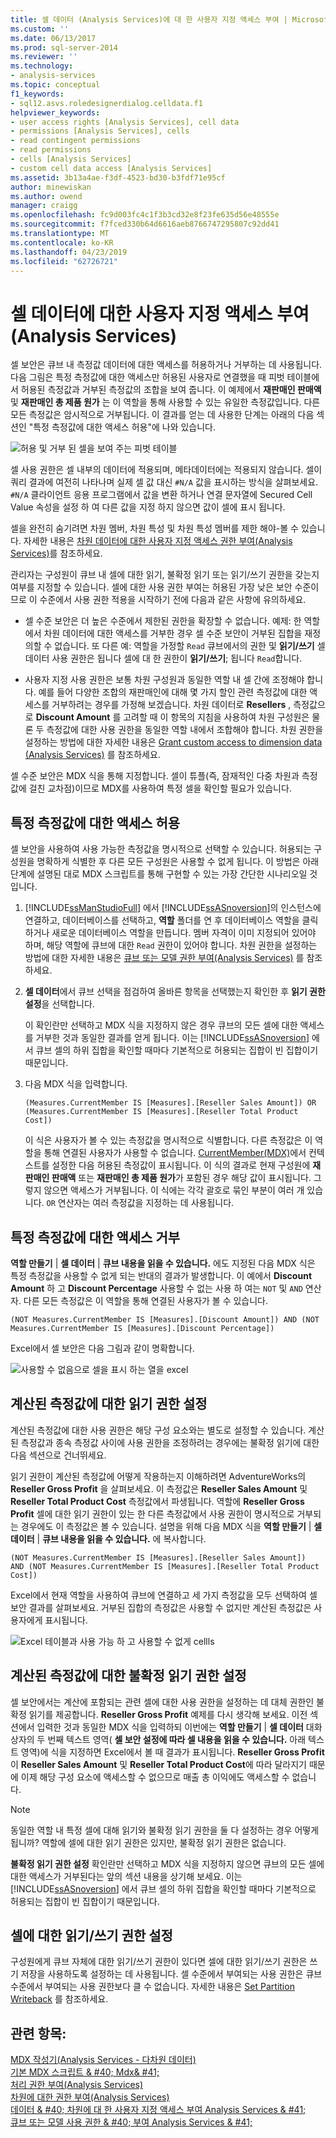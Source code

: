 ```yaml
---
title: 셀 데이터 (Analysis Services)에 대 한 사용자 지정 액세스 부여 | Microsoft Docs
ms.custom: ''
ms.date: 06/13/2017
ms.prod: sql-server-2014
ms.reviewer: ''
ms.technology:
- analysis-services
ms.topic: conceptual
f1_keywords:
- sql12.asvs.roledesignerdialog.celldata.f1
helpviewer_keywords:
- user access rights [Analysis Services], cell data
- permissions [Analysis Services], cells
- read contingent permissions
- read permissions
- cells [Analysis Services]
- custom cell data access [Analysis Services]
ms.assetid: 3b13a4ae-f3df-4523-bd30-b3fdf71e95cf
author: minewiskan
ms.author: owend
manager: craigg
ms.openlocfilehash: fc9d003fc4c1f3b3cd32e8f23fe635d56e48555e
ms.sourcegitcommit: f7fced330b64d6616aeb8766747295807c92dd41
ms.translationtype: MT
ms.contentlocale: ko-KR
ms.lasthandoff: 04/23/2019
ms.locfileid: "62726721"
---
```

# <a name="grant-custom-access-to-cell-data-analysis-services"></a>셀 데이터에 대한 사용자 지정 액세스 부여(Analysis Services)
  셀 보안은 큐브 내 측정값 데이터에 대한 액세스를 허용하거나 거부하는 데 사용됩니다. 다음 그림은 특정 측정값에 대한 액세스만 허용된 사용자로 연결했을 때 피벗 테이블에서 허용된 측정값과 거부된 측정값의 조합을 보여 줍니다. 이 예제에서 **재판매인 판매액** 및 **재판매인 총 제품 원가** 는 이 역할을 통해 사용할 수 있는 유일한 측정값입니다. 다른 모든 측정값은 암시적으로 거부됩니다. 이 결과를 얻는 데 사용한 단계는 아래의 다음 섹션인 "특정 측정값에 대한 액세스 허용"에 나와 있습니다.  
  
 ![허용 및 거부 된 셀을 보여 주는 피벗 테이블](../media/ssas-permscellsallowed.png "허용 및 거부 된 셀을 보여 주는 피벗 테이블")  
  
 셀 사용 권한은 셀 내부의 데이터에 적용되며, 메타데이터에는 적용되지 않습니다. 셀이 쿼리 결과에 여전히 나타나며 실제 셀 값 대신 `#N/A` 값을 표시하는 방식을 살펴보세요. `#N/A` 클라이언트 응용 프로그램에서 값을 변환 하거나 연결 문자열에 Secured Cell Value 속성을 설정 하 여 다른 값을 지정 하지 않으면 값이 셀에 표시 됩니다.  
  
 셀을 완전히 숨기려면 차원 멤버, 차원 특성 및 차원 특성 멤버를 제한 해야-볼 수 있습니다. 자세한 내용은 [차원 데이터에 대한 사용자 지정 액세스 권한 부여&#40;Analysis Services&#41;](grant-custom-access-to-dimension-data-analysis-services.md)를 참조하세요.  
  
 관리자는 구성원이 큐브 내 셀에 대한 읽기, 불확정 읽기 또는 읽기/쓰기 권한을 갖는지 여부를 지정할 수 있습니다. 셀에 대한 사용 권한 부여는 허용된 가장 낮은 보안 수준이므로 이 수준에서 사용 권한 적용을 시작하기 전에 다음과 같은 사항에 유의하세요.  
  
-   셀 수준 보안은 더 높은 수준에서 제한된 권한을 확장할 수 없습니다. 예제: 한 역할에서 차원 데이터에 대한 액세스를 거부한 경우 셀 수준 보안이 거부된 집합을 재정의할 수 없습니다. 또 다른 예: 역할을 가정할 `Read` 큐브에서의 권한 및 **읽기/쓰기** 셀 데이터 사용 권한은 됩니다 셀에 대 한 권한이 **읽기/쓰기**; 됩니다 `Read`합니다.  
  
-   사용자 지정 사용 권한은 보통 차원 구성원과 동일한 역할 내 셀 간에 조정해야 합니다. 예를 들어 다양한 조합의 재판매인에 대해 몇 가지 할인 관련 측정값에 대한 액세스를 거부하려는 경우를 가정해 보겠습니다. 차원 데이터로 **Resellers** , 측정값으로 **Discount Amount** 를 고려할 때 이 항목의 지침을 사용하여 차원 구성원은 물론 두 측정값에 대한 사용 권한을 동일한 역할 내에서 조합해야 합니다. 차원 권한을 설정하는 방법에 대한 자세한 내용은 [Grant custom access to dimension data &#40;Analysis Services&#41;](grant-custom-access-to-dimension-data-analysis-services.md) 를 참조하세요.  
  
 셀 수준 보안은 MDX 식을 통해 지정합니다. 셀이 튜플(즉, 잠재적인 다중 차원과 측정값에 걸친 교차점)이므로 MDX를 사용하여 특정 셀을 확인할 필요가 있습니다.  
  
## <a name="allow-access-to-specific-measures"></a>특정 측정값에 대한 액세스 허용  
 셀 보안을 사용하여 사용 가능한 측정값을 명시적으로 선택할 수 있습니다. 허용되는 구성원을 명확하게 식별한 후 다른 모든 구성원은 사용할 수 없게 됩니다. 이 방법은 아래 단계에 설명된 대로 MDX 스크립트를 통해 구현할 수 있는 가장 간단한 시나리오일 것입니다.  
  
1.  [!INCLUDE[ssManStudioFull](../../includes/ssmanstudiofull-md.md)] 에서 [!INCLUDE[ssASnoversion](../../includes/ssasnoversion-md.md)]의 인스턴스에 연결하고, 데이터베이스를 선택하고, **역할** 폴더를 연 후 데이터베이스 역할을 클릭하거나 새로운 데이터베이스 역할을 만듭니다. 멤버 자격이 이미 지정되어 있어야 하며, 해당 역할에 큐브에 대한 `Read` 권한이 있어야 합니다. 차원 권한을 설정하는 방법에 대한 자세한 내용은 [큐브 또는 모델 권한 부여&#40;Analysis Services&#41;](grant-cube-or-model-permissions-analysis-services.md) 를 참조하세요.  
  
2.  **셀 데이터**에서 큐브 선택을 점검하여 올바른 항목을 선택했는지 확인한 후 **읽기 권한 설정**을 선택합니다.  
  
     이 확인란만 선택하고 MDX 식을 지정하지 않은 경우 큐브의 모든 셀에 대한 액세스를 거부한 것과 동일한 결과를 얻게 됩니다. 이는 [!INCLUDE[ssASnoversion](../../includes/ssasnoversion-md.md)] 에서 큐브 셀의 하위 집합을 확인할 때마다 기본적으로 허용되는 집합이 빈 집합이기 때문입니다.  
  
3.  다음 MDX 식을 입력합니다.  
  
    ```  
    (Measures.CurrentMember IS [Measures].[Reseller Sales Amount]) OR (Measures.CurrentMember IS [Measures].[Reseller Total Product Cost])  
    ```  
  
     이 식은 사용자가 볼 수 있는 측정값을 명시적으로 식별합니다. 다른 측정값은 이 역할을 통해 연결된 사용자가 사용할 수 없습니다. [CurrentMember&#40;MDX&#41;](/sql/mdx/current-mdx)에서 컨텍스트를 설정한 다음 허용된 측정값이 표시됩니다. 이 식의 결과로 현재 구성원에 **재판매인 판매액** 또는 **재판매인 총 제품 원가**가 포함된 경우 해당 값이 표시됩니다. 그렇지 않으면 액세스가 거부됩니다. 이 식에는 각각 괄호로 묶인 부분이 여러 개 있습니다. `OR` 연산자는 여러 측정값을 지정하는 데 사용됩니다.  
  
## <a name="deny-access-to-specific-measures"></a>특정 측정값에 대한 액세스 거부  
 **역할 만들기** | **셀 데이터** | **큐브 내용을 읽을 수 있습니다.** 에도 지정된 다음 MDX 식은 특정 측정값을 사용할 수 없게 되는 반대의 결과가 발생합니다. 이 예에서 **Discount Amount** 하 고 **Discount Percentage** 사용할 수 없는 사용 하 여는 `NOT` 및 `AND` 연산자. 다른 모든 측정값은 이 역할을 통해 연결된 사용자가 볼 수 있습니다.  
  
```  
(NOT Measures.CurrentMember IS [Measures].[Discount Amount]) AND (NOT Measures.CurrentMember IS [Measures].[Discount Percentage])  
```  
  
 Excel에서 셀 보안은 다음 그림과 같이 명확합니다.  
  
 ![사용할 수 없음으로 셀을 표시 하는 열을 excel](../media/ssas-permscellshidemeasure.png "Excel 셀 사용할 수 없음으로 표시 하는 열")  
  
## <a name="set-read-permissions-on-calculated-measures"></a>계산된 측정값에 대한 읽기 권한 설정  
 계산된 측정값에 대한 사용 권한은 해당 구성 요소와는 별도로 설정할 수 있습니다. 계산된 측정값과 종속 측정값 사이에 사용 권한을 조정하려는 경우에는 불확정 읽기에 대한 다음 섹션으로 건너뛰세요.  
  
 읽기 권한이 계산된 측정값에 어떻게 작용하는지 이해하려면 AdventureWorks의 **Reseller Gross Profit** 을 살펴보세요. 이 측정값은 **Reseller Sales Amount** 및 **Reseller Total Product Cost** 측정값에서 파생됩니다. 역할에 **Reseller Gross Profit** 셀에 대한 읽기 권한이 있는 한 다른 측정값에서 사용 권한이 명시적으로 거부되는 경우에도 이 측정값은 볼 수 있습니다. 설명을 위해 다음 MDX 식을 **역할 만들기** | **셀 데이터** | **큐브 내용을 읽을 수 있습니다.** 에 복사합니다.  
  
```  
(NOT Measures.CurrentMember IS [Measures].[Reseller Sales Amount])  
AND (NOT Measures.CurrentMember IS [Measures].[Reseller Total Product Cost])  
```  
  
 Excel에서 현재 역할을 사용하여 큐브에 연결하고 세 가지 측정값을 모두 선택하여 셀 보안 결과를 살펴보세요. 거부된 집합의 측정값은 사용할 수 없지만 계산된 측정값은 사용자에게 표시됩니다.  
  
 ![Excel 테이블과 사용 가능 하 고 사용할 수 없게 cellls](../media/ssas-permscalculatedcells.png "사용 가능 하 고 사용할 수 없게 cellls 사용 하 여 Excel 테이블")  
  
## <a name="set-read-contingent-permissions-on-calculated-measures"></a>계산된 측정값에 대한 불확정 읽기 권한 설정  
 셀 보안에서는 계산에 포함되는 관련 셀에 대한 사용 권한을 설정하는 데 대체 권한인 불확정 읽기를 제공합니다. **Reseller Gross Profit** 예제를 다시 생각해 보세요. 이전 섹션에서 입력한 것과 동일한 MDX 식을 입력하되 이번에는 **역할 만들기** | **셀 데이터** 대화 상자의 두 번째 텍스트 영역( **셀 보안 설정에 따라 셀 내용을 읽을 수 있습니다.** 아래 텍스트 영역)에 식을 지정하면 Excel에서 볼 때 결과가 표시됩니다. **Reseller Gross Profit** 이 **Reseller Sales Amount** 및 **Reseller Total Product Cost**에 따라 달라지기 때문에 이제 해당 구성 요소에 액세스할 수 없으므로 매출 총 이익에도 액세스할 수 없습니다.  
  
> [!NOTE]  
>  동일한 역할 내 특정 셀에 대해 읽기와 불확정 읽기 권한을 둘 다 설정하는 경우 어떻게 됩니까? 역할에 셀에 대한 읽기 권한은 있지만, 불확정 읽기 권한은 없습니다.  
  
 **불확정 읽기 권한 설정** 확인란만 선택하고 MDX 식을 지정하지 않으면 큐브의 모든 셀에 대한 액세스가 거부된다는 앞의 섹션 내용을 상기해 보세요. 이는 [!INCLUDE[ssASnoversion](../../includes/ssasnoversion-md.md)] 에서 큐브 셀의 하위 집합을 확인할 때마다 기본적으로 허용되는 집합이 빈 집합이기 때문입니다.  
  
## <a name="set-readwrite-permissions-on-a-cell"></a>셀에 대한 읽기/쓰기 권한 설정  
 구성원에게 큐브 자체에 대한 읽기/쓰기 권한이 있다면 셀에 대한 읽기/쓰기 권한은 쓰기 저장을 사용하도록 설정하는 데 사용됩니다. 셀 수준에서 부여되는 사용 권한은 큐브 수준에서 부여되는 사용 권한보다 클 수 없습니다. 자세한 내용은 [Set Partition Writeback](set-partition-writeback.md) 를 참조하세요.  
  
## <a name="see-also"></a>관련 항목:  
 [MDX 작성기&#40;Analysis Services - 다차원 데이터&#41;](../mdx-builder-analysis-services-multidimensional-data.md)   
 [기본 MDX 스크립트 & #40; Mdx& #41;](mdx/the-basic-mdx-script-mdx.md)   
 [처리 권한 부여&#40;Analysis Services&#41;](grant-process-permissions-analysis-services.md)   
 [차원에 대한 권한 부여&#40;Analysis Services&#41;](grant-permissions-on-a-dimension-analysis-services.md)   
 [데이터 & #40; 차원에 대 한 사용자 지정 액세스 부여 Analysis Services & #41;](grant-custom-access-to-dimension-data-analysis-services.md)   
 [큐브 또는 모델 사용 권한 & #40; 부여 Analysis Services & #41;](grant-cube-or-model-permissions-analysis-services.md)  
  
  
